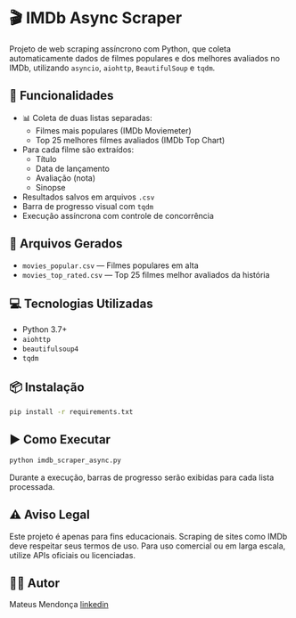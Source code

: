 # 🎬 IMDb Async Scraper

Projeto de web scraping assíncrono com Python, que coleta automaticamente dados de filmes populares e dos melhores avaliados no IMDb, utilizando `asyncio`, `aiohttp`, `BeautifulSoup` e `tqdm`.

## 🚀 Funcionalidades

- 📊 Coleta de duas listas separadas:
  - Filmes mais populares (IMDb Moviemeter)
  - Top 25 melhores filmes avaliados (IMDb Top Chart)
- Para cada filme são extraídos:
  - Título
  - Data de lançamento
  - Avaliação (nota)
  - Sinopse
- Resultados salvos em arquivos `.csv`
- Barra de progresso visual com `tqdm`
- Execução assíncrona com controle de concorrência

## 📁 Arquivos Gerados

- `movies_popular.csv` — Filmes populares em alta
- `movies_top_rated.csv` — Top 25 filmes melhor avaliados da história

## 💻 Tecnologias Utilizadas

- Python 3.7+
- `aiohttp`
- `beautifulsoup4`
- `tqdm`

## 📦 Instalação

```bash
pip install -r requirements.txt
```

## ▶️ Como Executar

```bash
python imdb_scraper_async.py
```

Durante a execução, barras de progresso serão exibidas para cada lista processada.

## ⚠️ Aviso Legal

Este projeto é apenas para fins educacionais. Scraping de sites como IMDb deve respeitar seus termos de uso. Para uso comercial ou em larga escala, utilize APIs oficiais ou licenciadas.

## 👨‍💻 Autor

Mateus Mendonça [linkedin](https://www.linkedin.com/in/devmateusmalves/)